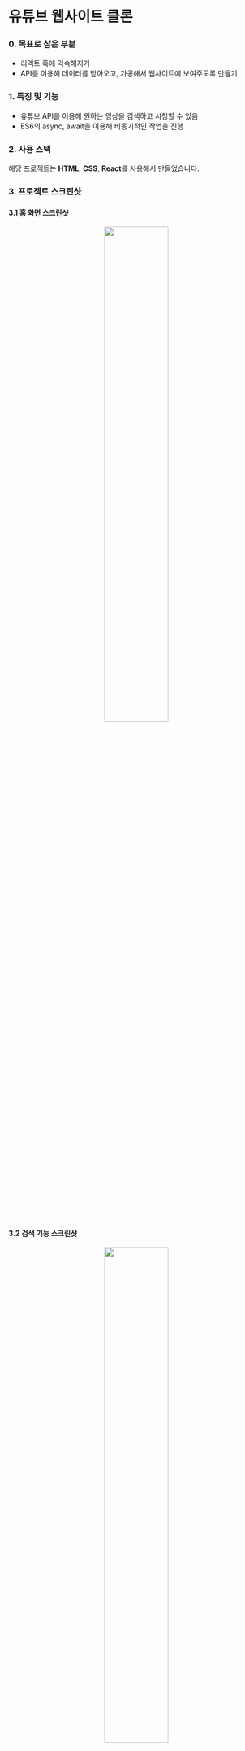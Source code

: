 # 유튜브 웹사이트 클론

### 0. 목표로 삼은 부분

- 리엑트 훅에 익숙해지기
- API를 이용해 데이터를 받아오고, 가공해서 웹사이트에 보여주도록 만들기

### 1. 특징 및 기능

- 유튜브 API를 이용해 원하는 영상을 검색하고 시청할 수 있음
- ES6의 async, await을 이용해 비동기적인 작업을 진행

### 2. 사용 스택

해당 프로젝트는 **HTML**, **CSS**, **React**를 사용해서 만들었습니다.

### 3. 프로젝트 스크린샷


#### 3.1 홈 화면 스크린샷

<p align="center">
  <img src="https://user-images.githubusercontent.com/66715905/113837558-ef5c7780-97c8-11eb-93fa-722cd40c4650.PNG" width="50%">
</p>

#### 3.2 검색 기능 스크린샷

<p align="center">
  <img src="https://user-images.githubusercontent.com/66715905/113837965-4c582d80-97c9-11eb-96d7-df86f30a8237.gif" width="50%">
</p>

#### 3.3 비디오 선택 후 재생 스크린샷

<p align="center">
  <img src="https://user-images.githubusercontent.com/66715905/113838085-6a259280-97c9-11eb-8cfe-5223bc301cdf.gif" width="50%">
</p>

### 4. 피드백 및 리뷰

#### 4.1 잘한 점

- API를 사용해 데이터를 받아오고, 받아온 데이터를 처리해 검색할 수 있게 구현한 부분을 통해 서버와 통신하는 부분을 경험할 수 있었음
- 역할 별로 파일을 분류해 API를 처리하고 서버와 통신하는 부분과 실제로 유저에게 보여지는 부분을 구분하여 작업해 코드의 가독성을 높인 부분이 좋았음
- 실제로 영상을 검색하고, 원하는 것을 시청할 수 있게 구현해서 흥미로웠음

#### 4.2 아쉬운 점

- PC 브라우저에서는 구성한 레이아웃이 불편하지 않게 느껴졌지만, 모바일까지 고려해야 했다면 이 레이아웃이 불편할 것 같았음. 이런 맥락에서 반응형을 구현할 때 단순히 레이아웃 뿐만이 아니라 실제로 사용자가 이 페이지를 어떻게 이용할 것인지를 더 깊게 고려할 필요가 있다고 생각이 됐음

